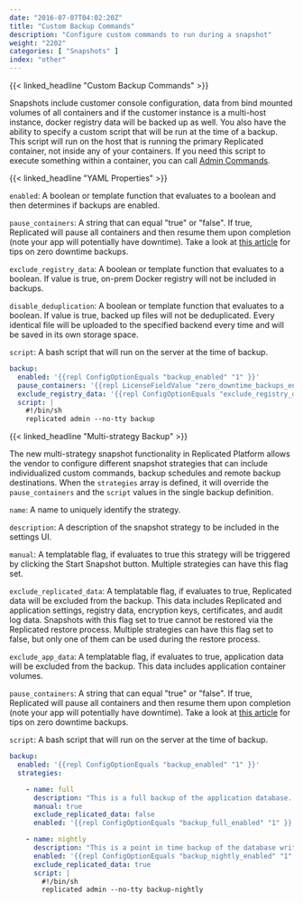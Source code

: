 ```yaml
---
date: "2016-07-07T04:02:20Z"
title: "Custom Backup Commands"
description: "Configure custom commands to run during a snapshot"
weight: "2202"
categories: [ "Snapshots" ]
index: "other"
---
```


{{< linked_headline "Custom Backup Commands" >}}

Snapshots include customer console configuration, data from bind mounted volumes of all containers and if the customer instance is a multi-host instance, docker registry data will be backed up as well. You also have the ability to specify a custom script that will be run at the time of a backup. This script will run on the host that is running the primary Replicated container, not inside any of your containers. If you need this script to execute something within a container, you can call [Admin Commands](/docs/packaging-an-application/admin-commands/).

{{< linked_headline "YAML Properties" >}}

`enabled`: A boolean or template function that evaluates to a boolean and then determines if backups are enabled.

`pause_containers`: A string that can equal "true" or "false". If true, Replicated will pause all containers and then resume them upon completion (note your app will potentially have downtime). Take a look at [this article](/docs/kb/developer-resources/zero-downtime-backup/) for tips on zero downtime backups.

`exclude_registry_data`: A boolean or template function that evaluates to a boolean.   If value is true, on-prem Docker registry will not be included in backups.

`disable_deduplication`: A boolean or template function that evaluates to a boolean.   If value is true, backed up files will not be deduplicated.  Every identical file will be uploaded to the specified backend every time and will be saved in its own storage space.

`script`: A bash script that will run on the server at the time of backup.

```yaml
backup:
  enabled: '{{repl ConfigOptionEquals "backup_enabled" "1" }}'
  pause_containers: '{{repl LicenseFieldValue "zero_downtime_backups_enabled" }}'
  exclude_registry_data: '{{repl ConfigOptionEquals "exclude_registry_data" "1" }}'
  script: |
    #!/bin/sh
    replicated admin --no-tty backup
```

{{< linked_headline "Multi-strategy Backup" >}}

The new multi-strategy snapshot functionality in Replicated Platform allows the vendor to configure different snapshot strategies that can include individualized custom commands, backup schedules and remote backup destinations.  When the `strategies` array is defined, it will override the `pause_containers` and the `script` values in the single backup definition.

`name`: A name to uniquely identify the strategy.

`description`: A description of the snapshot strategy to be included in the settings UI.

`manual`: A templatable flag, if evaluates to true this strategy will be triggered by clicking the Start Snapshot button.  Multiple strategies can have this flag set.

`exclude_replicated_data`: A templatable flag, if evaluates to true, Replicated data will be excluded from the backup. This data includes Replicated and application settings, registry data, encryption keys, certificates, and audit log data.  Snapshots with this flag set to true cannot be restored via the Replicated restore process.  Multiple strategies can have this flag set to false, but only one of them can be used during the restore process.

`exclude_app_data`: A templatable flag, if evaluates to true, application data will be excluded from the backup. This data includes application container volumes.

`pause_containers`: A string that can equal "true" or "false". If true, Replicated will pause all containers and then resume them upon completion (note your app will potentially have downtime). Take a look at [this article](/docs/kb/developer-resources/zero-downtime-backup/) for tips on zero downtime backups.

`script`: A bash script that will run on the server at the time of backup.

```yaml
backup:
  enabled: '{{repl ConfigOptionEquals "backup_enabled" "1" }}'
  strategies:

    - name: full
      description: "This is a full backup of the application database. Your application will experience downtime when a backup is in progress."
      manual: true
      exclude_replicated_data: false
      enabled: '{{repl ConfigOptionEquals "backup_full_enabled" "1" }}'

    - name: nightly
      description: "This is a point in time backup of the database write ahead logs. Your application will not experience downtime when a backup is in progress."
      enabled: '{{repl ConfigOptionEquals "backup_nightly_enabled" "1" }}'
      exclude_replicated_data: true
      script: |
        #!/bin/sh
        replicated admin --no-tty backup-nightly
```
